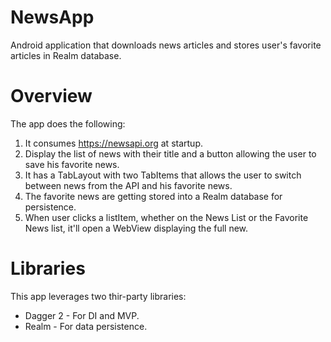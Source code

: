 # NewsApp
Android application that downloads news articles and stores user's favorite articles in Realm database.

# Overview
The app does the following:
  1. It consumes https://newsapi.org at startup.
  2. Display the list of news with their title and a button allowing the user to save his favorite news.
  3. It has a TabLayout with two TabItems that allows the user to switch between news from the API and his favorite news.
  4. The favorite news are getting stored into a Realm database for persistence.
  5. When user clicks a listItem, whether on the News List or the Favorite News list, it'll open a WebView displaying the full new.

# Libraries
This app leverages two thir-party libraries:
 - Dagger 2 - For DI and MVP.
 - Realm - For data persistence.
